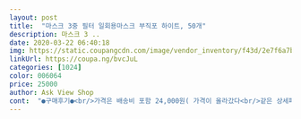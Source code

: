 ```yaml
---
layout: post 
title:  "마스크 3중 필터 일회용마스크 부직포 하이트, 50개" 
description: 마스크 3 ..
date: 2020-03-22 06:40:18 
img: https://static.coupangcdn.com/image/vendor_inventory/f43d/2e7f6a7b7f991cf6fbf1900a5bf630b4af2b666a877643627e3cd1926015.jpg 
linkUrl: https://coupa.ng/bvcJuL 
categories: [1024] 
color: 006064 
price: 25000 
author: Ask View Shop 
cont:  "●구매후기●<br/>가격은 배송비 포함 24,000원( 가격이 올라갔다<br/>같은 상세페이지를 여러 판매처가 돌려쓰고 있다는 것 자체가 상세페이지+후기 모두를 신뢰하지 못하게 하기도 하구요.<br/><br/>결론적으로 하루종일 쓰고다녔는데 귀거는부분에서 불편한점은 없었습니다.<br/> 저래봬도 은근 탄성이있더라구여... <br/><br/>구매일 /배송예정일 : 2020.<br/>3.<br/>19 / 2020.<br/>3.<br/>27<br/>구매일/ 3.<br/>17(화요일) and gt; 3.<br/>30(월요일) 도착<br/>내려갔다해서 그래도 사실 분들은 최대한 가격 내렸을때 사길 바랍니다) 괜히 비싸게 샀다가 탕 맞으면 엄청 슬프자나용 ㅠㅠ<br/>단, 마스크는 귀걸이 부분이 특이하게도 고무줄형태가 아니에요<br/>마스크 : 일반적으로 생각하는 그 일회용 마스크<br/>마스크 사시는분들도 꼼꼼히<br/>마스크 상태는 하나하나 씩 봤을때 더러운거 1장 불량 1장 이렇게있었고 박음질 상태는 뭐 양호한거 같고 약품냄새 인가? 냄새가 좀 나긴하지만 햇빝에 하루 정도 두면 빠질거같네요.<br/> 전 나름 괜찮은 편이라고 생각합니다.<br/> ㅠ 마스크도 구하기도 힘들고 사기도 많이 당하는 판에 시국이 시국인지라 이거라도 있는게 다행인걸로 생각하고 잘 써야겠네요<br/>마스크 주문 하고나서 다른 사람들 리뷰 보고 복불복이 많아서 괜히 돈날리는건 아닐까 걱정 했는데 전 다행히 양호한 편 인거같기도 하고 아직 껴 보지는 않아서 모르겠네요 그래도 이 시국에 kf94도 구하기<br/>멀쩡한 부분이 없는 마스크입니다.<br/> 먼지가 폴폴나서 울며겨자먹기로 쓸려고 해도 쓸 수가 없네요<br/>배송기간은 오래걸렸습니다.<br/><br/>별을 안주고 싶은데 0점평이 없어 너무 아쉽네요.<br/><br/>복불복이라 진짜 그냥 운에 맡기시고 주문 하셔야 될 거 같습니다.<br/><br/>사실분들은 귀거는부분이 저렇단거 알고계심 좋을거같아요<br/>실제수령일 : 2020.<br/>3.<br/>28<br/>어려운 시국인지라 일회용이라도 없는것보단 나은거 같습니다.<br/><br/>언제 배송오는지도 다 다른거 같더라고요.<br/> 리뷰 전체를 보면 전 늦게온 편인거 같네요.<br/>.<br/><br/>우선 제가 받은 상품은 중국내 의료지원에 제공되는 비매품 마스크인 것 같습니다.<br/> 떡하니 비매품 스티커를 붙여놓고 파네요.<br/>.<br/><br/>원래는 4/5일에 도착한다고 했는데 그 전에 왔습니다.<br/><br/>잘라보니 3겹으로 되어있고 약품냄새도 꺼내서 한나절 말렸다 사용하니 냄새는 안나요.<br/> 박음질 깔끔하고 코지지대도 잘 들어있어요<br/>정보공유를 위해 후기 남겨요<br/>총평 : 일회용마스크로서는 품질 괜찮은듯 가격이 더 떨어지면 재구매의사있어요<br/>쿠팡측에도 문의를 해봤으나 전혀 소용이 없었고 마스크 판매자 역시 기재한 핸드폰 번호는 없는 번호였으며 인터넷 문의로는 같은말만 되풀이 하니.<br/>.<br/> 저는 이제 쿠팡을 이용하지 못할 것 같네요.<br/><br/>판매자 : MICHAEL CLEMENT LYLE<br/>판매자도 판매자지만 쿠팡측에도 대단히 실망한 구매였습니다.<br/> 다른 구매자분들도 이 점 꼭 명시하시고 구매하셨으면 좋겠네요<br/>포장 : 곽티슈형태의 박스안에 50개씩 한꺼번에 들어있습니다 (마스크개별포장은 없음)<br/>포장 상태는 비닐채로왔는데 입구가 조금 뜯겨져있었고 누가 꺼내 쓴것처럼 뜯겨져 있었지만  갯수는 정확히 50장 왔습니다.<br/> (좀 아쉬운점은 개별 포장은 안되어 있습니다.<br/>)<br/>하나하나 리뷰 잘보면서 사세용 ㅠ!! 다같이 코로나 이겨냅시다.<br/>.<br/>ㅠ!!<br/>후기에 불량품이많다는 걸 보고 걱정이많았는데 이걸보는순간 아... <br/>나도 이렇게 사기를? 당하는구나 했어요 다행이 잡아뜯어보니 거는부분이 나오네요<br/>가격은 배송비 포함 24,000원( 가격이 올라갔다<br/>같은 상세페이지를 여러 판매처가 돌려쓰고 있다는 것 자체가 상세페이지+후기 모두를 신뢰하지 못하게 하기도 하구요.<br/><br/>결론적으로 하루종일 쓰고다녔는데 귀거는부분에서 불편한점은 없었습니다.<br/> 저래봬도 은근 탄성이있더라구여... <br/><br/>구매일 /배송예정일 : 2020.<br/>3.<br/>19 / 2020.<br/>3.<br/>27<br/>구매일/ 3.<br/>17(화요일) and gt; 3.<br/>30(월요일) 도착<br/>내려갔다해서 그래도 사실 분들은 최대한 가격 내렸을때 사길 바랍니다) 괜히 비싸게 샀다가 탕 맞으면 엄청 슬프자나용 ㅠㅠ<br/>단, 마스크는 귀걸이 부분이 특이하게도 고무줄형태가 아니에요<br/>마스크 : 일반적으로 생각하는 그 일회용 마스크<br/>마스크 사시는분들도 꼼꼼히<br/>마스크 상태는 하나하나 씩 봤을때 더러운거 1장 불량 1장 이렇게있었고 박음질 상태는 뭐 양호한거 같고 약품냄새 인가? 냄새가 좀 나긴하지만 햇빝에 하루 정도 두면 빠질거같네요.<br/> 전 나름 괜찮은 편이라고 생각합니다.<br/> ㅠ 마스크도 구하기도 힘들고 사기도 많이 당하는 판에 시국이 시국인지라 이거라도 있는게 다행인걸로 생각하고 잘 써야겠네요<br/>마스크 주문 하고나서 다른 사람들 리뷰 보고 복불복이 많아서 괜히 돈날리는건 아닐까 걱정 했는데 전 다행히 양호한 편 인거같기도 하고 아직 껴 보지는 않아서 모르겠네요 그래도 이 시국에 kf94도 구하기<br/>멀쩡한 부분이 없는 마스크입니다.<br/> 먼지가 폴폴나서 울며겨자먹기로 쓸려고 해도 쓸 수가 없네요<br/>배송기간은 오래걸렸습니다.<br/><br/>별을 안주고 싶은데 0점평이 없어 너무 아쉽네요.<br/><br/>복불복이라 진짜 그냥 운에 맡기시고 주문 하셔야 될 거 같습니다.<br/><br/>사실분들은 귀거는부분이 저렇단거 알고계심 좋을거같아요<br/>실제수령일 : 2020.<br/>3.<br/>28<br/>어려운 시국인지라 일회용이라도 없는것보단 나은거 같습니다.<br/><br/>언제 배송오는지도 다 다른거 같더라고요.<br/> 리뷰 전체를 보면 전 늦게온 편인거 같네요.<br/>.<br/><br/>우선 제가 받은 상품은 중국내 의료지원에 제공되는 비매품 마스크인 것 같습니다.<br/> 떡하니 비매품 스티커를 붙여놓고 파네요.<br/>.<br/><br/>원래는 4/5일에 도착한다고 했는데 그 전에 왔습니다.<br/><br/>잘라보니 3겹으로 되어있고 약품냄새도 꺼내서 한나절 말렸다 사용하니 냄새는 안나요.<br/> 박음질 깔끔하고 코지지대도 잘 들어있어요<br/>정보공유를 위해 후기 남겨요<br/>총평 : 일회용마스크로서는 품질 괜찮은듯 가격이 더 떨어지면 재구매의사있어요<br/>쿠팡측에도 문의를 해봤으나 전혀 소용이 없었고 마스크 판매자 역시 기재한 핸드폰 번호는 없는 번호였으며 인터넷 문의로는 같은말만 되풀이 하니.<br/>.<br/> 저는 이제 쿠팡을 이용하지 못할 것 같네요.<br/><br/>판매자 : MICHAEL CLEMENT LYLE<br/>판매자도 판매자지만 쿠팡측에도 대단히 실망한 구매였습니다.<br/> 다른 구매자분들도 이 점 꼭 명시하시고 구매하셨으면 좋겠네요<br/>포장 : 곽티슈형태의 박스안에 50개씩 한꺼번에 들어있습니다 (마스크개별포장은 없음)<br/>포장 상태는 비닐채로왔는데 입구가 조금 뜯겨져있었고 누가 꺼내 쓴것처럼 뜯겨져 있었지만  갯수는 정확히 50장 왔습니다.<br/> (좀 아쉬운점은 개별 포장은 안되어 있습니다.<br/>)<br/>하나하나 리뷰 잘보면서 사세용 ㅠ!! 다같이 코로나 이겨냅시다.<br/>.<br/>ㅠ!!<br/>후기에 불량품이많다는 걸 보고 걱정이많았는데 이걸보는순간 아... <br/>나도 이렇게 사기를? 당하는구나 했어요 다행이 잡아뜯어보니 거는부분이 나오네요<br/>" 
---
```

